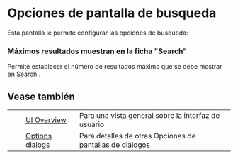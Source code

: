# Opciones de pantalla de busqueda #

Esta pantalla le permite configurar las opciones de busqueda:

### Máximos resultados muestran en la ficha "Search" ###

Permite establecer el número de resultados máximo que se debe mostrar en [Search][] .

## Vease también ##

<table> 
 <tbody>
  <tr>
   <td>&nbsp;&nbsp;&nbsp;&nbsp;</td>
   <td> <a href="HelpUiOverview" rel="nofollow">UI Overview</a></td>
   <td>Para una vista general sobre la interfaz de usuario</td>
  </tr> 
  <tr>
   <td>&nbsp;&nbsp;&nbsp;&nbsp;</td>
   <td> <a href="HelpUiDialogsOptionsOptions" rel="nofollow">Options dialogs</a></td>
   <td>Para detalles de otras Opciones de pantallas de di&aacute;logos</td>
  </tr> 
 </tbody>
</table>


[Search]: HelpUiTabsSearch
